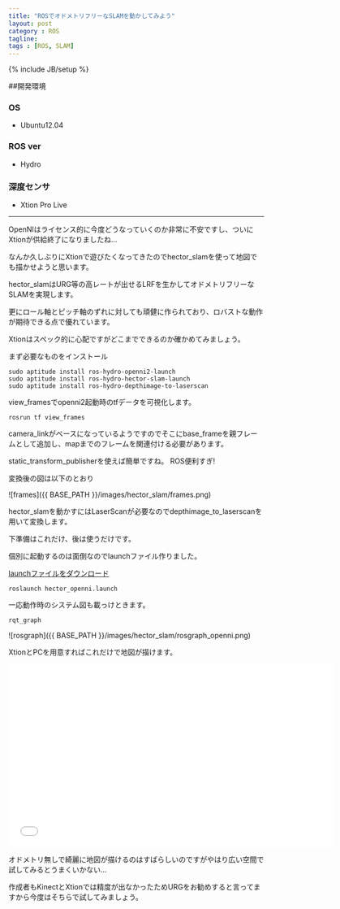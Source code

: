 ```yaml
---
title: "ROSでオドメトリフリーなSLAMを動かしてみよう"
layout: post
category : ROS
tagline: 
tags : [ROS, SLAM]
---
```


{% include JB/setup %} 

##開発環境

### OS

 * Ubuntu12.04

### ROS ver

 * Hydro

### 深度センサ

 * Xtion Pro Live

********** 

OpenNIはライセンス的に今度どうなっていくのか非常に不安ですし、ついにXtionが供給終了になりましたね…

なんか久しぶりにXtionで遊びたくなってきたのでhector_slamを使って地図でも描かせようと思います。

hector_slamはURG等の高レートが出せるLRFを生かしてオドメトリフリーなSLAMを実現します。

更にロール軸とピッチ軸のずれに対しても頑健に作られており、ロバストな動作が期待できる点で優れています。

Xtionはスペック的に心配ですがどこまでできるのか確かめてみましょう。

まず必要なものをインストール

    sudo aptitude install ros-hydro-openni2-launch
    sudo aptitude install ros-hydro-hector-slam-launch
    sudo aptitude install ros-hydro-depthimage-to-laserscan

view_framesでopenni2起動時のtfデータを可視化します。

    rosrun tf view_frames

camera_linkがベースになっているようですのでそこにbase_frameを親フレームとして追加し、mapまでのフレームを関連付ける必要があります。

static_transform_publisherを使えば簡単ですね。 ROS便利すぎ!

変換後の図は以下のとおり

![frames]({{ BASE_PATH }}/images/hector_slam/frames.png)

hector_slamを動かすにはLaserScanが必要なのでdepthimage_to_laserscanを用いて変換します。

下準備はこれだけ、後は使うだけです。

個別に起動するのは面倒なのでlaunchファイル作りました。

[launchファイルをダウンロード](https://github.com/DaikiMaekawa/hector_slam_example)

    roslaunch hector_openni.launch

一応動作時のシステム図も載っけときます。

    rqt_graph

![rosgraph]({{ BASE_PATH }}/images/hector_slam/rosgraph_openni.png)

XtionとPCを用意すればこれだけで地図が描けます。

<iframe width="640" height="360" src="//www.youtube.com/embed/tGUzG2srefI" frameborder="0" allowfullscreen></iframe>

オドメトリ無しで綺麗に地図が描けるのはすばらしいのですがやはり広い空間で試してみるとうまくいかない…

作成者もKinectとXtionでは精度が出なかったためURGをお勧めすると言ってますから今度はそちらで試してみましょう。

